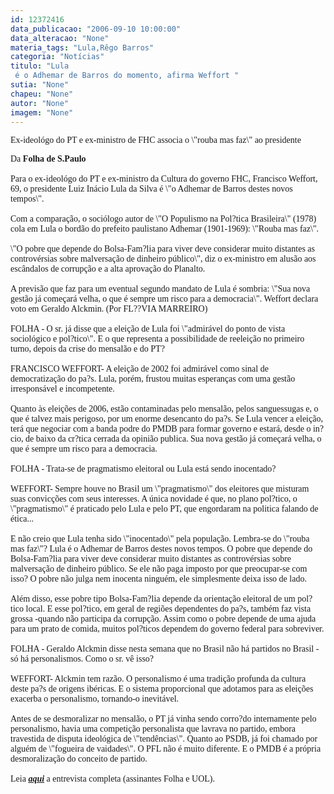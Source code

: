 ```yaml
---
id: 12372416
data_publicacao: "2006-09-10 10:00:00"
data_alteracao: "None"
materia_tags: "Lula,Rêgo Barros"
categoria: "Notícias"
titulo: "Lula
 é o Adhemar de Barros do momento, afirma Weffort "
sutia: "None"
chapeu: "None"
autor: "None"
imagem: "None"
---
```

<p><P><FONT face=Verdana>Ex-ideológo do PT e ex-ministro de FHC associa o \"rouba mas faz\" ao presidente</FONT></P></p>
<p><P><FONT face=Verdana>Da <STRONG>Folha de S.Paulo</STRONG><BR><BR>Para o ex-ideológo do PT e ex-ministro da Cultura do governo FHC, Francisco Weffort, 69, o presidente Luiz Inácio Lula da Silva é \"o Adhemar de Barros destes novos tempos\". <BR><BR>Com a comparação, o sociólogo autor de \"O Populismo na Pol?tica Brasileira\" (1978) cola em Lula o bordão do prefeito paulistano Adhemar (1901-1969): \"Rouba mas faz\". <BR><BR>\"O pobre que depende do Bolsa-Fam?lia para viver deve considerar muito distantes as controvérsias sobre malversação de dinheiro público\", diz o ex-ministro em alusão aos escândalos de corrupção e a alta aprovação do Planalto. <BR><BR>A previsão que faz para um eventual segundo mandato de Lula é sombria: \"Sua nova gestão já começará velha, o que é sempre um risco para a democracia\". Weffort declara voto em Geraldo Alckmin. (Por FL??VIA MARREIRO)<BR><BR>FOLHA - O sr. já disse que a eleição de Lula foi \"admirável do ponto de vista sociológico e pol?tico\". E o que representa a possibilidade de reeleição no primeiro turno, depois da crise do mensalão e do PT? <BR><BR>FRANCISCO WEFFORT- A eleição de 2002 foi admirável como sinal de democratização do pa?s. Lula, porém, frustou muitas esperanças com uma gestão irresponsável e incompetente. <BR><BR>Quanto às eleições de 2006, estão contaminadas pelo mensalão, pelos sanguessugas e, o que é talvez mais perigoso, por um enorme desencanto do pa?s. Se Lula vencer a eleição, terá que negociar com a banda podre do PMDB para formar governo e estará, desde o in?cio, de baixo da cr?tica cerrada da opinião publica. Sua nova gestão já começará velha, o que é sempre um risco para a democracia. <BR><BR>FOLHA - Trata-se de pragmatismo eleitoral ou Lula está sendo inocentado? <BR><BR>WEFFORT- Sempre houve no Brasil um \"pragmatismo\" dos eleitores que misturam suas convicções com seus interesses. A única novidade é que, no plano pol?tico, o \"pragmatismo\" é praticado pelo Lula e pelo PT, que engordaram na politica falando de ética... <BR><BR>E não creio que Lula tenha sido \"inocentado\" pela população. Lembra-se do \"rouba mas faz\"? Lula é o Adhemar de Barros destes novos tempos. O pobre que depende do Bolsa-Fam?lia para viver deve considerar muito distantes as controvérsias sobre malversação de dinheiro público. Se ele não paga imposto por que preocupar-se com isso? O pobre não julga nem inocenta ninguém, ele simplesmente deixa isso de lado. <BR><BR>Além disso, esse pobre tipo Bolsa-Fam?lia depende da orientação eleitoral de um pol?tico local. E esse pol?tico, em geral de regiões dependentes do pa?s, também faz vista grossa -quando não participa da corrupção. Assim como o pobre depende de uma ajuda para um prato de comida, muitos pol?ticos dependem do governo federal para sobreviver. <BR><BR>FOLHA - Geraldo Alckmin disse nesta semana que no Brasil não há partidos no Brasil -só há personalismos. Como o sr. vê isso? <BR><BR>WEFFORT- Alckmin tem razão. O personalismo é uma tradição profunda da cultura deste pa?s de origens ibéricas. E o sistema proporcional que adotamos para as eleições exacerba o personalismo, tornando-o inevitável. <BR><BR>Antes de se desmoralizar no mensalão, o PT já vinha sendo corro?do internamente pelo personalismo, havia uma competição personalista que lavrava no partido, embora travestida de disputa ideológica de \"tendências\". Quanto ao PSDB, já foi chamado por alguém de \"fogueira de vaidades\". O PFL não é muito diferente. E o PMDB é a própria desmoralização do conceito de partido.<BR><BR>Leia <STRONG><EM><U><A href=\"https://www1.folha.uol.com.br/fsp/brasil/fc1009200609.htm\" target=_blank>aqui</A></U></EM></STRONG> a entrevista completa (assinantes Folha e UOL).</FONT></P> </p>
